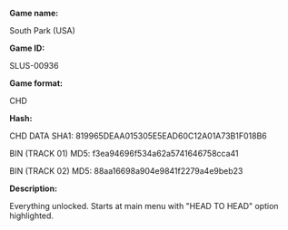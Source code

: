 **Game name:**

South Park (USA)

**Game ID:**

SLUS-00936

**Game format:**

CHD

**Hash:**

CHD DATA SHA1: 819965DEAA015305E5EAD60C12A01A73B1F018B6

BIN (TRACK 01) MD5: f3ea94696f534a62a5741646758cca41

BIN (TRACK 02) MD5: 88aa16698a904e9841f2279a4e9beb23

**Description:**

Everything unlocked. Starts at main menu with "HEAD TO HEAD" option highlighted.